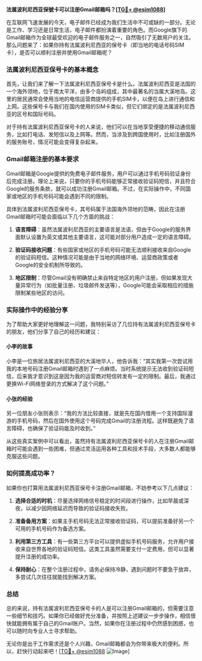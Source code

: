 **法属波利尼西亚保號卡可以注册Gmail邮箱吗？[[TG💪+ @esim1088](https://t.me/s/esim1088)]**

在互联网飞速发展的今天，电子邮件已经成为我们生活中不可或缺的一部分。无论是工作、学习还是日常生活，电子邮件都扮演着重要的角色。而Google旗下的Gmail邮箱作为全球最受欢迎的电子邮件服务之一，自然吸引了无数用户的关注。那么问题来了：如果你持有法属波利尼西亚的保号卡（即当地的电话号码SIM卡），是否可以顺利注册并使用Gmail邮箱呢？

### 法属波利尼西亚保号卡的基本概念

首先，让我们来了解一下法属波利尼西亚保号卡是什么。法属波利尼西亚是法国的一个海外领地，位于南太平洋，由多个岛屿组成，其中最著名的当属大溪地岛。这里的居民通常会使用当地的电信运营商提供的手机SIM卡，以便在岛上进行通信和上网。这些保号卡与我们在国内使用的SIM卡类似，但它们绑定的是法属波利尼西亚的区号和国际号码。

对于持有法属波利尼西亚保号卡的人来说，他们可以在当地享受便捷的移动通信服务，比如打电话、发短信以及上网等。然而，当涉及到跨国使用时，比如注册国外的服务账号，情况可能会变得复杂起来。

### Gmail邮箱注册的基本要求

Gmail邮箱是Google提供的免费电子邮件服务，用户可以通过手机号码验证身份后完成注册。理论上来说，只要你的手机号码能够正常接收验证码短信，并且符合Google的服务条款，就可以成功注册Gmail邮箱。不过，在实际操作中，不同国家或地区的手机号码可能会遇到不同的限制。

具体到法属波利尼西亚保号卡，其号码属于法国海外领地的范畴，因此在注册Gmail邮箱时可能会面临以下几个方面的挑战：

1. **语言障碍**：虽然法属波利尼西亚的主要语言是法语，但由于Google的服务界面默认设置为英文或其他主要语言，这可能对部分用户造成一定的语言障碍。
   
2. **验证码接收问题**：有些国家或地区的手机号码可能无法顺利接收来自Google的验证码短信。这种情况可能是由于当地的网络环境、运营商政策或者Google的安全机制所导致的。

3. **地区限制**：尽管Gmail没有明确禁止来自特定地区的用户注册，但如果发现大量异常行为（如批量注册、垃圾邮件发送等），Google可能会采取相应的措施限制某些地区的访问。

### 实际操作中的经验分享

为了帮助大家更好地理解这一问题，我特别采访了几位持有法属波利尼西亚保号卡的朋友，他们分享了自己的经历和建议：

#### 小李的故事
小李是一位旅居法属波利尼西亚的大溪地华人，他告诉我：“其实我第一次尝试用我的本地号码注册Gmail邮箱时遇到了一点麻烦。当时系统提示无法收到验证码短信，后来我才意识到这是因为我的运营商对短信转发有一定的限制。最后，我通过更换Wi-Fi网络登录的方式解决了这个问题。”

#### 小张的经验
另一位朋友小张则表示：“我的方法比较直接，就是先在国内借用一个支持国际漫游的手机号码，然后在国外使用这个号码完成Gmail的注册流程。这样既避免了语言障碍，也确保了验证码能及时收到。”

从这些真实案例中可以看出，虽然持有法属波利尼西亚保号卡的人在注册Gmail邮箱时可能会遇到一些困难，但通过灵活运用各种工具和技术手段，大多数人都能够克服这些问题。

### 如何提高成功率？

如果你也打算用法属波利尼西亚保号卡注册Gmail邮箱，不妨参考以下几点建议：

1. **选择合适的时机**：尽量选择网络信号稳定的时间段进行操作，比如早晨或深夜，以减少因网络延迟而导致的验证码接收失败。

2. **准备备用方案**：如果主手机号码无法正常接收验证码，可以提前准备好另一个可用的手机号码作为备选方案。

3. **利用第三方工具**：有一些第三方平台可以提供虚拟手机号码服务，允许用户接收来自世界各地的验证码短信。这类工具虽然需要支付一定费用，但可以显著提升注册的成功率。

4. **保持耐心**：在整个注册过程中，请务必保持冷静，遇到问题时不要急于放弃，多尝试几次往往就能找到解决方案。

### 总结

总的来说，持有法属波利尼西亚保号卡的人是可以注册Gmail邮箱的，但需要注意一些细节和技巧。如果你已经做好充分准备，并按照上述建议一步步操作，相信很快就能拥有属于自己的Gmail账户。当然，如果你在注册过程中仍然感到困惑，也可以随时向专业人士寻求帮助。

无论你是出于工作需求还是个人兴趣，Gmail邮箱都会为你带来极大的便利。所以，赶快行动起来吧！[[TG💪+ @esim1088](https://t.me/s/esim1088) ![Image](https://i.postimg.cc/4NQfJmqS/Snipaste-2025-05-13-00-14-12.png)]